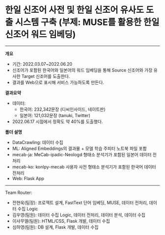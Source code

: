 # 한일 신조어 사전 및 한일 신조어 유사도 도출 시스템 구축 (부제: MUSE를 활용한 한일 신조어 워드 임베딩)

****

**개요**
* 기간: 2022.03.07~2022.06.20
* 신조어가 포함된 한국어와 일본어의 워드 임베딩을 통해 Source 신조어와 가장 유사한 Target 신조어를 도출한다.
* 결과를 Web으로 표시해 서비스 가능하도록 만든다.

**결과요약**
* 데이터:
  * 한국어: 232,342문장 (디씨인사이드, 네이트판)
  * 일본어: 121,032문장 (tanuki, Twitter)
* 2022.06.17 시점에서 정확도 약 40%를 도출했다.
  
**폴더 설명**
* DataCrawling: 데이터 수집
* ML: Aligned Embeddings의 결과물 + 모델 학습 주피터 노트북 파일 포함
* mecab-ja: MeCab-ipadic-Neologd 형태소 분석기가 포함된 일본어 데이터 전처리
* mecab-ko: konlpy-mecab 사용자 사전 형태소 분석기가 포함된 한국어 데이터 전처리
* Web: Flask App

****
Team Router:
  * 전현욱(팀장): 프로젝트 설계, FastText 단어 임베딩, MUSE, 데이터 전처리, 데이터 수집 Logic
  * 김우영(팀원): 데이터 수집 Logic, 데이터 전처리, 데이터 분석, 데이터 수집
  * 이사무엘(팀원): HTML/CSS, Flask 개발, 데이터 수집
  * 심하영(팀원): DB 설계, Flask 개발, 데이터 수집